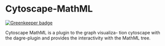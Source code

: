# Cytoscape-MathML

[![Greenkeeper badge](https://badges.greenkeeper.io/ag-gipp/node-cytoscape-mathml.svg)](https://greenkeeper.io/)

Cytoscape MathML is a plugin to the graph visualiza-
tion cytoscape with the dagre-plugin and provides the interactivity with the
MathML tree.

